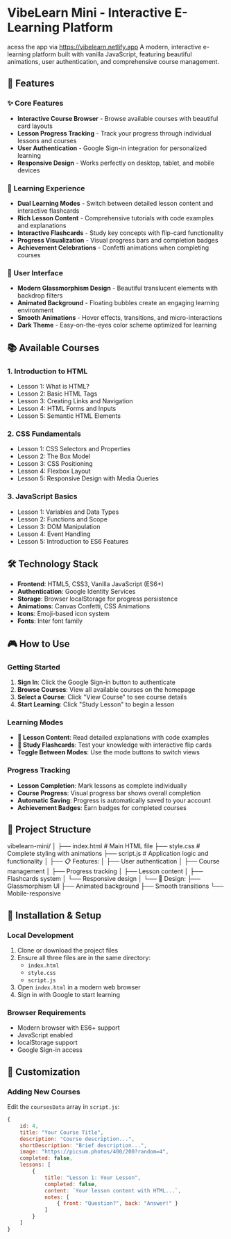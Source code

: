 # VibeLearn Mini - Interactive E-Learning Platform
acess the app via 
https://vibelearn.netlify.app
A modern, interactive e-learning platform built with vanilla JavaScript, featuring beautiful animations, user authentication, and comprehensive course management.


## 🚀 Features

### ✨ Core Features
- **Interactive Course Browser** - Browse available courses with beautiful card layouts
- **Lesson Progress Tracking** - Track your progress through individual lessons and courses
- **User Authentication** - Google Sign-in integration for personalized learning
- **Responsive Design** - Works perfectly on desktop, tablet, and mobile devices

### 🎯 Learning Experience
- **Dual Learning Modes** - Switch between detailed lesson content and interactive flashcards
- **Rich Lesson Content** - Comprehensive tutorials with code examples and explanations
- **Interactive Flashcards** - Study key concepts with flip-card functionality
- **Progress Visualization** - Visual progress bars and completion badges
- **Achievement Celebrations** - Confetti animations when completing courses

### 🎨 User Interface
- **Modern Glassmorphism Design** - Beautiful translucent elements with backdrop filters
- **Animated Background** - Floating bubbles create an engaging learning environment
- **Smooth Animations** - Hover effects, transitions, and micro-interactions
- **Dark Theme** - Easy-on-the-eyes color scheme optimized for learning

## 📚 Available Courses

### 1. Introduction to HTML
- Lesson 1: What is HTML?
- Lesson 2: Basic HTML Tags
- Lesson 3: Creating Links and Navigation
- Lesson 4: HTML Forms and Inputs
- Lesson 5: Semantic HTML Elements

### 2. CSS Fundamentals
- Lesson 1: CSS Selectors and Properties
- Lesson 2: The Box Model
- Lesson 3: CSS Positioning
- Lesson 4: Flexbox Layout
- Lesson 5: Responsive Design with Media Queries

### 3. JavaScript Basics
- Lesson 1: Variables and Data Types
- Lesson 2: Functions and Scope
- Lesson 3: DOM Manipulation
- Lesson 4: Event Handling
- Lesson 5: Introduction to ES6 Features

## 🛠️ Technology Stack

- **Frontend**: HTML5, CSS3, Vanilla JavaScript (ES6+)
- **Authentication**: Google Identity Services
- **Storage**: Browser localStorage for progress persistence
- **Animations**: Canvas Confetti, CSS Animations
- **Icons**: Emoji-based icon system
- **Fonts**: Inter font family

## 🎮 How to Use

### Getting Started
1. **Sign In**: Click the Google Sign-in button to authenticate
2. **Browse Courses**: View all available courses on the homepage
3. **Select a Course**: Click "View Course" to see course details
4. **Start Learning**: Click "Study Lesson" to begin a lesson

### Learning Modes
- **📖 Lesson Content**: Read detailed explanations with code examples
- **🎴 Study Flashcards**: Test your knowledge with interactive flip cards
- **Toggle Between Modes**: Use the mode buttons to switch views

### Progress Tracking
- **Lesson Completion**: Mark lessons as complete individually
- **Course Progress**: Visual progress bar shows overall completion
- **Automatic Saving**: Progress is automatically saved to your account
- **Achievement Badges**: Earn badges for completed courses

## 📁 Project Structure
vibelearn-mini/
│
├── index.html          # Main HTML file
├── style.css           # Complete styling with animations
├── script.js           # Application logic and functionality
│
├── 📋 Features:
│   ├── User authentication
│   ├── Course management
│   ├── Progress tracking
│   ├── Lesson content
│   ├── Flashcards system
│   └── Responsive design
│
└── 🎨 Design:
    ├── Glassmorphism UI
    ├── Animated background
    ├── Smooth transitions
    └── Mobile-responsive
    
## 🚀 Installation & Setup

### Local Development
1. Clone or download the project files
2. Ensure all three files are in the same directory:
   - `index.html`
   - `style.css` 
   - `script.js`
3. Open `index.html` in a modern web browser
4. Sign in with Google to start learning

### Browser Requirements
- Modern browser with ES6+ support
- JavaScript enabled
- localStorage support
- Google Sign-in access

## 🔧 Customization

### Adding New Courses
Edit the `coursesData` array in `script.js`:

```javascript
{
    id: 4,
    title: "Your Course Title",
    description: "Course description...",
    shortDescription: "Brief description...",
    image: "https://picsum.photos/400/200?random=4",
    completed: false,
    lessons: [
        {
            title: "Lesson 1: Your Lesson",
            completed: false,
            content: `Your lesson content with HTML...`,
            notes: [
                { front: "Question?", back: "Answer!" }
            ]
        }
    ]
}
